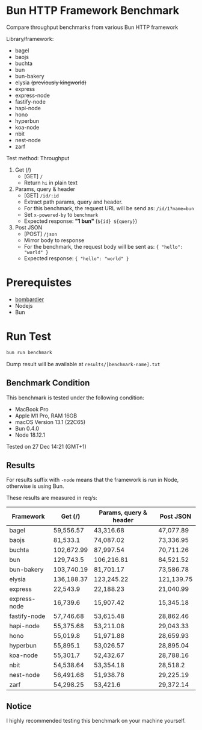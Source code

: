# Bun HTTP Framework Benchmark

Compare throughput benchmarks from various Bun HTTP framework

Library/framework:

-   bagel
-   baojs
-   buchta
-   bun
-   bun-bakery
-   elysia ~~(previously kingworld)~~
-   express
-   express-node
-   fastify-node
-   hapi-node
-   hono
-   hyperbun
-   koa-node
-   nbit
-   nest-node
-   zarf

Test method:
Throughput

1. Get (/)
    - [GET] `/`
    - Return `hi` in plain text
2. Params, query & header
    - [GET] `/id/:id`
    - Extract path params, query and header.
    - For this benchmark, the request URL will be send as: `/id/1?name=bun`
    - Set `x-powered-by` to `benchmark`
    - Expected response: **"1 bun"** (`${id} ${query}`)
3. Post JSON
    - [POST] `/json`
    - Mirror body to response
    - For the benchmark, the request body will be sent as: `{ "hello": "world" }`
    - Expected response: `{ "hello": "world" }`

# Prerequistes

-   [bombardier](https://github.com/codesenberg/bombardier)
-   Nodejs
-   Bun

# Run Test

```typescript
bun run benchmark
```

Dump result will be available at `results/[benchmark-name].txt`

## Benchmark Condition

This benchmark is tested under the following condition:

-   MacBook Pro
-   Apple M1 Pro, RAM 16GB
-   macOS Version 13.1 (22C65)
-   Bun 0.4.0
-   Node 18.12.1

Tested on 27 Dec 14:21 (GMT+1)

## Results

For results suffix with `-node` means that the framework is run in Node, otherwise is using Bun.

These results are measured in req/s:

| Framework    | Get (/)    | Params, query & header | Post JSON  |
| ------------ | ---------- | ---------------------- | ---------- |
| bagel        | 59,556.57  | 43,316.68              | 47,077.89  |
| baojs        | 81,533.1   | 74,087.02              | 73,336.95  |
| buchta       | 102,672.99 | 87,997.54              | 70,711.26  |
| bun          | 129,743.5  | 106,216.81             | 84,521.52  |
| bun-bakery   | 103,740.19 | 81,701.17              | 73,586.78  |
| elysia       | 136,188.37 | 123,245.22             | 121,139.75 |
| express      | 22,543.9   | 22,188.23              | 21,040.99  |
| express-node | 16,739.6   | 15,907.42              | 15,345.18  |
| fastify-node | 57,746.68  | 53,615.48              | 28,862.46  |
| hapi-node    | 55,375.68  | 53,211.08              | 29,043.33  |
| hono         | 55,019.8   | 51,971.88              | 28,659.93  |
| hyperbun     | 55,895.1   | 53,026.57              | 28,895.04  |
| koa-node     | 55,301.7   | 52,432.67              | 28,788.16  |
| nbit         | 54,538.64  | 53,354.18              | 28,518.2   |
| nest-node    | 56,491.68  | 51,938.78              | 29,225.19  |
| zarf         | 54,298.25  | 53,421.6               | 29,372.14  |

## Notice

I highly recommended testing this benchmark on your machine yourself.
